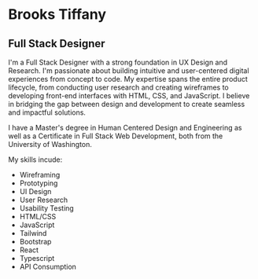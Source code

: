 # Brooks Tiffany
## Full Stack Designer
I'm a Full Stack Designer with a strong foundation in UX Design and Research. I'm passionate about building intuitive and user-centered digital experiences from concept to code. My expertise spans the entire product lifecycle, from conducting user research and creating wireframes to developing front-end interfaces with HTML, CSS, and JavaScript. I believe in bridging the gap between design and development to create seamless and impactful solutions.

I have a Master's degree in Human Centered Design and Engineering as well as a Certificate in Full Stack Web Development, both from the University of Washington.

My skills incude:
- Wireframing
- Prototyping
- UI Design
- User Research
- Usability Testing
- HTML/CSS
- JavaScript
- Tailwind
- Bootstrap
- React
- Typescript
- API Consumption
